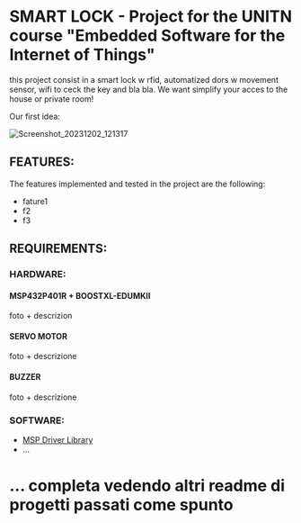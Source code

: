 # SMART LOCK - Project for the UNITN course "Embedded Software for the Internet of Things"

this project consist in a smart lock w rfid, automatized dors w movement sensor, wifi to ceck the key and bla bla.
We want simplify your acces to the house or private room!

Our first idea:

![Screenshot_20231202_121317](https://github.com/mosearc/smart_lock/assets/115136308/d00d78fc-bf80-49e7-99d0-fd00e4f756e2)


## FEATURES:
The features implemented and tested in the project are the following:
  - fature1
  - f2
  - f3

## REQUIREMENTS:

### HARDWARE:
#### MSP432P401R + BOOSTXL-EDUMKII
  foto + descrizion
#### SERVO MOTOR
  foto + descrizione
#### BUZZER
  foto + descrizione

  
### SOFTWARE:
- [MSP Driver Library](https://www.ti.com/tool/MSPDRIVERLIB)
- ...

# ... completa vedendo altri readme di progetti passati come spunto
